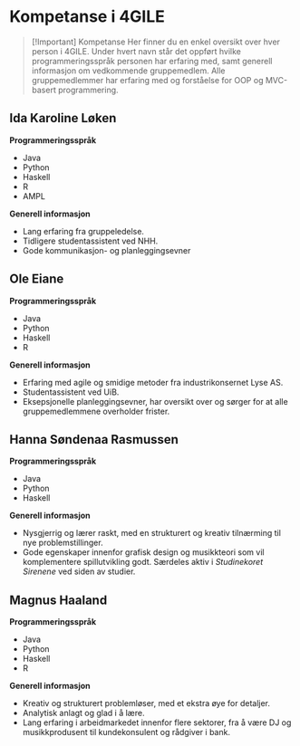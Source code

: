 # Kompetanse i 4GILE

> [!Important] Kompetanse 
> Her finner du en enkel oversikt over hver person i 4GILE. Under hvert navn står det oppført hvilke programmeringsspråk personen har erfaring med, samt generell informasjon om vedkommende gruppemedlem. Alle gruppemedlemmer har erfaring med og forståelse for OOP og MVC-basert programmering.
## Ida Karoline Løken
**Programmeringsspråk**
- Java
- Python
- Haskell
- R
- AMPL

**Generell informasjon**
- Lang erfaring fra gruppeledelse.
- Tidligere studentassistent ved NHH.
- Gode kommunikasjon- og planleggingsevner

## Ole Eiane
**Programmeringsspråk**
- Java
- Python
- Haskell
- R

**Generell informasjon**
- Erfaring med agile og smidige metoder fra industrikonsernet Lyse AS.
- Studentassistent ved UiB.
- Eksepsjonelle planleggingsevner, har oversikt over og sørger for at alle gruppemedlemmene overholder frister.

## Hanna Søndenaa Rasmussen
**Programmeringsspråk**
- Java
- Python
- Haskell

**Generell informasjon**
- Nysgjerrig og lærer raskt, med en strukturert og kreativ tilnærming til nye problemstillinger.
- Gode egenskaper innenfor grafisk design og musikkteori som vil komplementere spillutvikling godt. Særdeles aktiv i *Studinekoret Sirenene* ved siden av studier.

## Magnus Haaland
**Programmeringsspråk**
- Java
- Python
- Haskell
- R

**Generell informasjon**
- Kreativ og strukturert problemløser, med et ekstra øye for detaljer.
- Analytisk anlagt og glad i å lære.
- Lang erfaring i arbeidmarkedet innenfor flere sektorer, fra å være DJ og musikkprodusent til kundekonsulent og rådgiver i bank.


